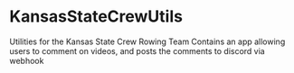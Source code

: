 # KansasStateCrewUtils
 Utilities for the Kansas State Crew Rowing Team
 Contains an app allowing users to comment on videos, and posts the comments to discord via webhook
